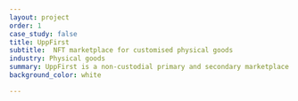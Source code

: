 ```yaml
---
layout: project
order: 1
case_study: false
title: UppFirst
subtitle:  NFT marketplace for customised physical goods
industry: Physical goods
summary: UppFirst is a non-custodial primary and secondary marketplace for customizable NFTs
background_color: white

---
```

